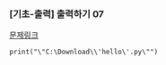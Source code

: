 ### [기초-출력] 출력하기 07

[문제링크](https://codeup.kr/problem.php?id=6007)

```
print("\"C:\Download\\'hello\'.py\"")
```
